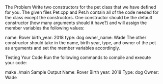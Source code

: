 The Problem
Write two constructors for the pet class that we have defined for you. The given files Pet.cpp and Pet.h contain all of the code needed for the class except the constructors. One constructor should be the default constructor (how many arguments should it have?) and will assign the member variables the following values:

name: Rover
birth_year: 2018
type: dog
owner_name: Wade
The other constructor should take in the name, birth year, type, and owner of the pet as arguments and set the member variables accordingly.

Testing Your Code
Run the following commands to compile and execute your code:

make
./main
Sample Output
Name: Rover
Birth year: 2018
Type: dog
Owner: Wade

